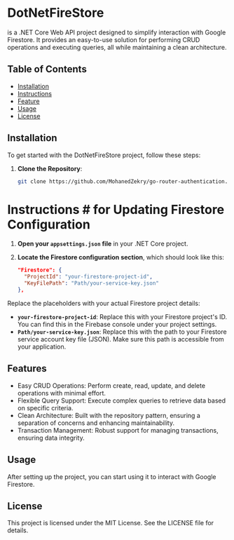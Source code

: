 # DotNetFireStore 
is a .NET Core Web API project designed to simplify interaction with Google Firestore. It provides an easy-to-use solution for performing CRUD operations and executing queries, all while maintaining a clean architecture.

## Table of Contents
- [Installation](#installation)
- [Instructions](#instructions)
- [Feature](#features)
- [Usage](#usage)
- [License](#license)

## Installation
To get started with the DotNetFireStore project, follow these steps:

1. **Clone the Repository**:
   ```bash
   git clone https://github.com/MohanedZekry/go-router-authentication.git

# Instructions # for Updating Firestore Configuration

1. **Open your `appsettings.json` file** in your .NET Core project.

2. **Locate the Firestore configuration section**, which should look like this:

   ```json
   "Firestore": {
     "ProjectId": "your-firestore-project-id",
     "KeyFilePath": "Path/your-service-key.json"
   },
   
Replace the placeholders with your actual Firestore project details:

- **`your-firestore-project-id`**: Replace this with your Firestore project's ID. You can find this in the Firebase console under your project settings.
- **`Path/your-service-key.json`**: Replace this with the path to your Firestore service account key file (JSON). Make sure this path is accessible from your application.

## Features
- Easy CRUD Operations: Perform create, read, update, and delete operations with minimal effort.
- Flexible Query Support: Execute complex queries to retrieve data based on specific criteria.
- Clean Architecture: Built with the repository pattern, ensuring a separation of concerns and enhancing maintainability.
- Transaction Management: Robust support for managing transactions, ensuring data integrity.

## Usage
After setting up the project, you can start using it to interact with Google Firestore.

## License
This project is licensed under the MIT License. See the LICENSE file for details.

